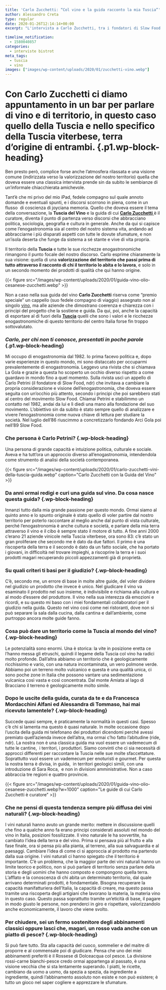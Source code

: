```yaml
---
title: 'Carlo Zucchetti: “Col vino e la guida racconto la mia Tuscia”'
author: Alessandro Creta
type: regular
date: 2020-01-26T12:14:14+00:00
excerpt: "L'intervista a Carlo Zucchetti, tra i fondatori di Slow Food e curatore della Guida dei vini della Tuscia."

timeline_notification:
  - 1580040857
categories:
  - interviste bistrot
meta_tags:
  - tuscia
  - vino
images: ["images/wp-content/uploads/2020/01/zucchetti-vino.webp"]
---
```

# <span class="s1">Con Carlo Zucchetti ci diamo appuntamento in un bar per parlare di vino e di territorio, in questo caso quello della Tuscia e nello specifico della Tuscia viterbese, terra d’origine di entrambi. </span> {.p1.wp-block-heading}

<p class="p1">
  <span class="s1">Ben presto però, complice forse anche l’atmosfera rilassata e una visione comune (indirizzata verso la valorizzazione del nostro territorio) quella che doveva essere una classica intervista prende sin da subito le sembianze di un&#8217;informale chiacchierata amichevole.</span>
</p>

<p class="p1">
  <span class="s1">Tant’è che mi privo del mio iPad, fedele compagno sul quale annoto domande e eventuali spunti, e i discorsi scorrono in piena, come in un flusso<span class="Apple-converted-space">  </span>di coscienza di joyciana memoria. Quello che doveva essere il tema della conversazione, la <strong>Tuscia del Vino</strong> e la guida di cui <a href="https://www.google.com/url?sa=t&rct=j&q=&esrc=s&source=web&cd=1&cad=rja&uact=8&ved=2ahUKEwjsgIe39o3nAhWpM-wKHVtcAUMQFjAAegQIAhAC&url=http%3A%2F%2Fwww.carlozucchetti.it%2F&usg=AOvVaw3UhAE7i-tmROzVSilMnhnF" target="_blank" rel="noreferrer noopener" aria-label=" (apre in una nuova scheda)"><strong>Carlo Zucchetti</strong> </a>è il curatore, diventa il punto di partenza verso discorsi che abbracciano politica, sociologia, geografia e cultura in generale. Anche da qui si capisce come l’enogastronomia sia al centro del nostro sistema vita, andando ad abbracciarne i più disparati aspetti con tutte le dovute sfumature, e non un’isola deserta che funge da sistema a sé stante e vive di vita propria.</span>
</p>

<p class="p1">
  <span class="s1">Il territorio della <strong>Tuscia</strong> e tutte le sue ricchezze enogastronomiche rimangono il punto focale del nostro discorso. Carlo esprime chiaramente la sua visione: quella di una <strong>valorizzazione del territorio che passi prima di tutto attraverso il racconto di chi il territorio lo abita e lo lavora</strong>, e solo in un secondo momento dei prodotti di qualità che qui hanno origine.</span>
</p>


{{< figure src="/images/wp-content/uploads/2020/01/guida-vino-olio-cesanese-zucchetti.webp" >}}


<p class="p1">
  <span class="s1">Non a caso nella sua guida del vino <strong>Carlo Zucchetti</strong> riserva come “premio speciale” un cappello (suo fedele compagno di viaggio) assegnato non al singolo <a href="http://aleepepe.com/2020/01/12/vini-zanchi/" target="_blank" rel="noreferrer noopener" aria-label=" (apre in una nuova scheda)">vino</a>, ma alle aziende che dimostrano coerenza e chiarezza con i principi del progetto che la sostiene e guida. Da qui, poi, anche la capacità di esportare al di fuori della <strong><a href="http://aleepepe.com/2019/10/25/danilo-ciavattini-la-tuscia-e-servita/" target="_blank" rel="noreferrer noopener" aria-label=" (apre in una nuova scheda)">Tuscia</a></strong> quelli che sono i valori e le ricchezze enogastronomiche di questo territorio del centro Italia forse fin troppo sottovalutato.</span>
</p>

### <span class="s1"><b><i>Carlo, per chi non ti conosce, presentati in poche parole</i></b></span> {.p1.wp-block-heading}

<p class="p1">
  <span class="s1">Mi occupo di enogastronomia dal 1982. Io prima facevo politica e, dopo varie esperienze in questo mondo, mi sono distaccato per occuparmi prevalentemente di enogastronomia. Leggevo una rivista che si chiamava La Gola e grazie a questa ho scoperto un occhio diverso rispetto a come guardavo in mondo fino a quel momento. Sulla rivista uscì un appello di Carlo Petrini (il fondatore di Slow Food, ndr) che invitava a cambiare la propria considerazione e visione dell’enogastronomia, che doveva essere seguita con un’occhio più attento, secondo i principi che poi sarebbero stati al centro del movimento Slow Food. Chiamai Petrini e stabilimmo un contatto nel 1982, andai da lui e lì diedi una mano alla fondazione del suo movimento. L’obiettivo sin da subito è stato sempre quello di analizzare e vivere l’enogastronomia come nuova chiave di lettura per studiare la società.</span> Nel luglio dell’86 riuscimmo a concretizzarlo fondando Arci Gola poi nell’89 Slow Food.
</p>

### Che persona è Carlo Petrini? {.wp-block-heading}

Una persona di grande capacità e intuizione politica, culturale e sociale. Aveva e ha tutt’ora un approccio diverso all’enogastronomia, intendendola come strumento di analisi della società contemporanea.


{{< figure src="/images/wp-content/uploads/2020/01/carlo-zucchetti-vini-della-tuscia-guida.webp" caption="Carlo Zucchetti con la Guida del Vino" >}}


### Da anni ormai redigi e curi una guida sul vino. Da cosa nasce questa guida? {.wp-block-heading}

Innanzi tutto dalla mia grande passione per questo mondo. Ormai siamo al quinto anno e lo spunto originale è stato quello di voler partire dal nostro territorio per poterlo raccontare al meglio anche dal punto di vista culturale, perché l’enogastronomia è anche cultura e società, e parlare della mia terra attraverso il vino e il cibo è sempre stato il motore di tutto. A fine anni 2000 c’erano 21 aziende vinicole nella Tuscia viterbese, ora sono 83: c’è stato un gran proliferare che secondo me è dato da due fattori. Il primo è una riscoperta della terra e il secondo è dato da un fatto sociale, che ha portato i giovani, in difficoltà nel trovare impieghi, a riscoprire la terra e i suoi prodotti magari recuperando piccoli appezzamenti già di proprietà.

### Su quali criteri ti basi per il giudizio? {.wp-block-heading}

C’è, secondo me, un errore di base in molte altre guide, del voler dividere nel giudizio un prodotto che invece è unico. Nel giudicare il vino va esaminato il prodotto nel suo insieme, è indivisibile e richiama alla cultura e al modo d’essere del produttore. Il vino nella sua interezza dà emozioni e ricordi, e su questo mi baso con i miei fondamentali collaboratori per il giudizio nella guida. Questo nel vino così come nei ristoranti, dove non si può separare la sala dalla cucina, dalla cantina e dall’ambiente, come purtroppo ancora molte guide fanno.

### Cosa può dare un territorio come la Tuscia al mondo del vino? {.wp-block-heading}

Le potenzialità sono enormi. Una è storica: la vite in posizione eretta ce l’hanno messa gli etruschi, quindi il legame della Tuscia col vino ha radici molto profonde. Dall’altra abbiamo un territorio che è geologicamente ricchissimo e vario, con una natura incontaminata, un vero polmone verde. Abbiamo poi un terreno molto vulcanico e questa è una qualità unica, ci sono poche zone in Italia che possono vantare una sedimentazione vulcanica così vasta e così concentrata. Dal monte Amiata al lago di Bracciano il terreno è geologicamente molto simile.

### Dopo le uscite della guida, curata da te e da Francesca Mordacchini Alfani ed Alessandra di Tommaso, hai mai ricevuto lamentele? {.wp-block-heading}

Succede quasi sempre, è praticamente la normalità in questi casi. Spesso c’è chi si lamenta ma questo è quasi naturale. In molte occasione dopo l’uscita della guida mi telefonano dei produttori dicendomi perché avessi premiato quell’azienda invece dell’altra, ma ormai c’ho fatto l’abitudine (ride, ndr). La nostra non è una classica guida ma vuol essere un vademecum di tutte le cantine,&nbsp; i territori, i produttori. Siamo convinti che ci sia necessità di approcci differenti per raccontare la Tuscia nelle sue molte sfaccettature. Soprattutto vuol essere un vademecum per enoturisti e gourmet. Per questa la nostra terra è divisa, in guida,&nbsp; in territori geologici simili, con una introduzione di Sara Roca,&nbsp; e non in divisioni amministrative. Non a caso abbraccia tre regioni e quattro provincie.


{{< figure src="/images/wp-content/uploads/2020/01/guida-vino-olio-cesanese-zucchetti.webp?w=1000" caption="Le guide di cui Carlo Zucchetti è curatore" >}}


### Che ne pensi di questa tendenza sempre più diffusa dei vini naturali? {.wp-block-heading}

I vini naturali hanno avuto un grande merito: mettere in discussione quelli che fino a qualche anno fa erano principi considerati assoluti nel mondo del vino in Italia, posizioni fossilizzate. Il vino naturale le ha sovvertite, ha cambiato l’idea della terra e del vino. Prima si pensava più al frutto e alla fase finale, ora si pensa più alla pianta, al terreno, alla sua salvaguardia e al paesaggi. Cambiare l’idea di come ci si approccia al prodotto ma partendo dalla sua origine. I vini naturali ci hanno spiegato che il territorio è importante. C’è un problema, che la maggior parte dei vini naturali hanno un limite teorico e politico, non si può parlare di territorio senza parlare della storia e degli uomini che hanno composto e compongono quella terra. L’afflato e la conoscenza di chi abita un determinato territorio, dal quale arrivano determinati prodotti, è fondamentale. Bisogna recuperare la capacità manifatturiera dell’Italia, la capacità di creare, ma questo passa tramite una riscoperta degli artigiani che lavorano la materia, la materia vino in questo caso. Questo passa soprattutto tramite un’eticità di base, il pagare in modo giusto le persone, non prenderci in giro e rispettare, valorizzandolo anche economicamente, il lavoro che viene svolto.

### Per chiudere, sei un fermo sostenitore degli abbinamenti classici oppure lasci che, magari, un rosso vada anche con un piatto di pesce? {.wp-block-heading}

Si può fare tutto. Sta alla capacità del cuoco, sommelier e del maitre di proporre e al commensale poi di giudicare. Pensa che uno dei miei abbinamenti preferiti è il Rossese di Dolceacqua col pesce. La divisione rossi-carne bianchi-pesce credo ormai appartenga al passato, è una visione vecchia che si sta lentamente superando. I piatti, le ricette, cambiano da uomo a uomo, da spezia a spezia, da ingrediente a ingrediente, quindi l’abbinamento assoluto non esiste e non può esistere; è tutto un gioco nel saper cogliere e apprezzare le sfumature.

<p class="p1">
  <span class="s1">&nbsp;</span>
</p>